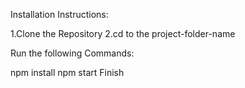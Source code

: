 Installation Instructions:

1.Clone the Repository
2.cd to the project-folder-name

Run the following Commands:

npm install
npm start
Finish
